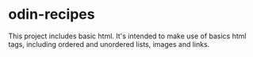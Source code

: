 # odin-recipes

This project includes basic html.
It's intended to make use of basics html tags, including ordered and unordered lists, images and links.

